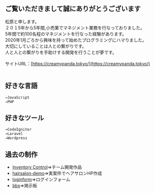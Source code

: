 ## ご覧いただきまして誠にありがとうございます

松原と申します。
<br>２０１5年から5年間,小売業でマネジメント業務を行なっておりました。
<br>5年間で約100名程のマネジメントを行なった経験があります。
<br>2020年1月ごろから興味を持って始めたプログラミングにハマりました。
<br>大切にしていることは人との繋がりです。
<br>人と人との繋がりを手助けする開発を行うことが夢です。
<br><br>
サイトURL：[https://creamypanda.tokyo/](https://creamypanda.tokyo/)
<br><br>


## 好きな言語
```
→JavaScript
→PHP
```

## 好きなツール
```
→CodeIgniter
→Laravel
→Wordpress
```

## 過去の制作
- [Inventory Control](https://github.com/muffinist11/Inventory-control)=>チーム開発作品
- [hairsalon-demo](https://github.com/muffinist11/hairsalon-demo)=>実案件でヘアサロンHP作成
- [loginform](https://github.com/muffinist11/codeigniter-loginform)=>ログインフォーム
- [bbs](https://github.com/muffinist11/laravelbbs)=>掲示板







<!---
muffinist11/muffinist11 is a ✨ special ✨ repository because its `README.md` (this file) appears on your GitHub profile.
You can click the Preview link to take a look at your changes.
--->

